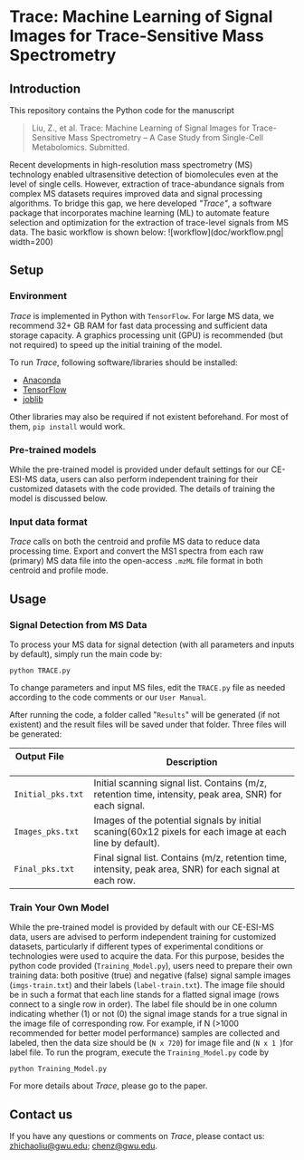 # Trace: Machine Learning of Signal Images for Trace-Sensitive Mass Spectrometry

## Introduction

This repository contains the Python code for the manuscript
> Liu, Z., et al. Trace: Machine Learning of Signal Images for Trace-Sensitive Mass Spectrometry – A Case Study from Single-Cell Metabolomics. Submitted.


Recent developments in high-resolution mass spectrometry (MS) technology enabled ultrasensitive detection of biomolecules even at the level of single cells. However, extraction of trace-abundance signals from complex MS datasets requires improved data and signal processing algorithms. To bridge this gap, we here developed *"Trace"*, a software package that incorporates machine learning (ML) to automate feature selection and optimization for the extraction of trace-level signals from MS data. The basic workflow is shown below:
![workflow](doc/workflow.png| width=200)


## Setup

### Environment
*Trace* is implemented in Python with `TensorFlow`. For large MS data, we recommend 32+ GB RAM for fast data processing and sufficient data storage capacity. A graphics processing unit (GPU) is recommended (but not required) to speed up the initial training of the model.

To run *Trace*, following software/libraries should be installed:

- [Anaconda](https://www.anaconda.com/)
- [TensorFlow](https://pytorch.org/)
- [joblib](https://pypi.org/project/joblib/)

Other libraries may also be required if not existent beforehand. For most of them, `pip install` would work. 

### Pre-trained models
While the pre-trained model is provided under default settings for our CE-ESI-MS data, users can also perform independent training for their customized datasets with the code provided. The details of training the model is discussed below.

### Input data format
*Trace* calls on both the centroid and profile MS data to reduce data processing time. Export and convert the MS1 spectra from each raw (primary) MS data file into the open-access `.mzML` file format in both centroid and profile mode. 

## Usage
### Signal Detection from MS Data 
To process your MS data for signal detection (with all parameters and inputs by default), simply run the main code by:

```
python TRACE.py
```
To change parameters and input MS files, edit the `TRACE.py` file as needed according to the code comments or our `User Manual`.

After running the code, a folder called "`Results`" will be generated (if not existent) and the result files will be saved under that folder. Three files will be generated:


| Output File &nbsp; &nbsp; &nbsp; &nbsp; &nbsp; | Description |
| ---- | --- |
| `Initial_pks.txt` | Initial scanning signal list. Contains (m/z, retention time, intensity, peak area, SNR) for each signal. |
| `Images_pks.txt` | Images of the potential signals by initial scaning(60x12 pixels for each image at each line by default). |
| `Final_pks.txt` | Final signal list. Contains (m/z, retention time, intensity, peak area, SNR) for each signal at each row. |

### Train Your Own Model 
While the pre-trained model is provided by default with our CE-ESI-MS data, users are advised to perform independent training for customized datasets, particularly if different types of experimental conditions or technologies were used to acquire the data. For this purpose, besides the python code provided (`Training_Model.py`), users need to prepare their own training data: both positive (true) and negative (false) signal sample images (`imgs-train.txt`) and their labels (`label-train.txt`). The image file should be in such a format that each line stands for a flatted signal image (rows connect to a single row in order). The label file should be in one column indicating whether (1) or not (0) the signal image stands for a true signal in the image file of corresponding row. For example, if N (>1000 recommended for better model performance) samples are collected and labeled, then the data size should be (`N x 720`) for image file and (`N x 1 `)for label file. To run the program, execute the `Training_Model.py` code by 

```
python Training_Model.py
```  
For more details about *Trace*, please go to the paper.

## Contact us
If you have any questions or comments on *Trace*, please contact us: 
<zhichaoliu@gwu.edu>; <chenz@gwu.edu>.


